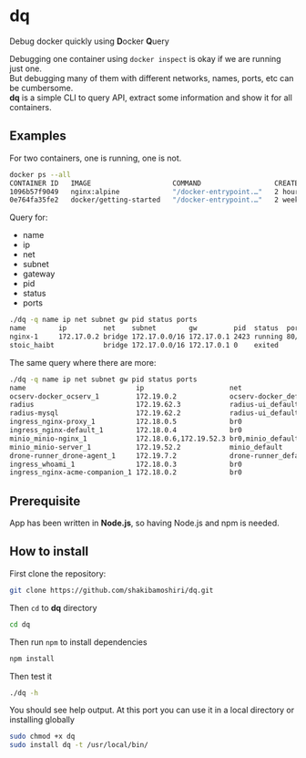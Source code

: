# dq
Debug docker quickly using **D**ocker **Q**uery

Debugging one container using `docker inspect` is okay if we are running just one.  
But debugging many of them with different networks, names, ports, etc can be cumbersome.  
**dq** is a simple CLI to query API, extract some information and show it for all containers.

## Examples
For two containers, one is running, one is not.

```bash
docker ps --all
CONTAINER ID   IMAGE                    COMMAND                  CREATED       STATUS                   PORTS                                   NAMES
1096b57f9049   nginx:alpine             "/docker-entrypoint.…"   2 hours ago   Up 2 hours               0.0.0.0:8080->80/tcp, :::8080->80/tcp   nginx-1
0e764fa35fe2   docker/getting-started   "/docker-entrypoint.…"   2 weeks ago   Exited (0) 2 weeks ago                                           stoic_haibt
```

Query for:
 - name
 - ip
 - net
 - subnet
 - gateway
 - pid
 - status
 - ports


```bash
./dq -q name ip net subnet gw pid status ports
name        ip         net    subnet        gw         pid  status  ports
nginx-1     172.17.0.2 bridge 172.17.0.0/16 172.17.0.1 2423 running 80/tcp
stoic_haibt            bridge 172.17.0.0/16 172.17.0.1 0    exited
```

The same query where there are more:
```bash
./dq -q name ip net subnet gw pid status ports
name                           ip                     net                   subnet                       gw                     pid     status  ports
ocserv-docker_ocserv_1         172.19.0.2             ocserv-docker_default 172.19.0.0/24                172.19.0.1             2787426 running 443/tcp,443/udp
radius                         172.19.62.3            radius-ui_default     172.19.62.0/24               172.19.62.1            3968972 running 1812/tcp,1812/udp,1813/tcp,1813/udp,80/tcp
radius-mysql                   172.19.62.2            radius-ui_default     172.19.62.0/24               172.19.62.1            3868824 running 3306/tcp
ingress_nginx-proxy_1          172.18.0.5             br0                   172.18.0.1/16                172.18.0.1             3846630 running 443/tcp,80/tcp
ingress_nginx-default_1        172.18.0.4             br0                   172.18.0.1/16                172.18.0.1             3840347 running 80/tcp
minio_minio-nginx_1            172.18.0.6,172.19.52.3 br0,minio_default     172.18.0.1/16,172.19.52.0/24 172.18.0.1,172.19.52.1 3371918 running 80/tcp
minio_minio-server_1           172.19.52.2            minio_default         172.19.52.0/24               172.19.52.1            3371794 running 9000/tcp
drone-runner_drone-agent_1     172.19.7.2             drone-runner_default  172.19.7.0/24                172.19.7.1             2942737 running 3000/tcp
ingress_whoami_1               172.18.0.3             br0                   172.18.0.1/16                172.18.0.1             3732128 running 8000/tcp
ingress_nginx-acme-companion_1 172.18.0.2             br0                   172.18.0.1/16                172.18.0.1             3732325 running
```

## Prerequisite
App has been written in **Node.js**, so having Node.js and npm is needed.

## How to install
First clone the repository:
```bash
git clone https://github.com/shakibamoshiri/dq.git
```

Then `cd` to **dq** directory
```bash
cd dq
```

Then run `npm` to install dependencies
```bash
npm install
```

Then test it
```bash
./dq -h
```

You should see help output. At this port you can use it in a local directory or installing globally
```bash
sudo chmod +x dq
sudo install dq -t /usr/local/bin/
```
